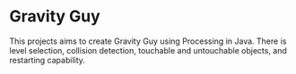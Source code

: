 # Gravity Guy

This projects aims to create Gravity Guy using Processing in Java. There is level selection, collision detection, touchable and untouchable objects, and restarting capability.
